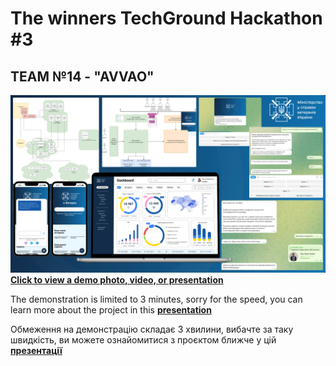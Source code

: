 # The winners TechGround Hackathon #3 
## TEAM №14 - "AVVAO"

[![Click to view a demo photo, video, or presentation](https://github.com/dankozz1t/hackathon-bot/blob/main/presentation/demonstration.png)](https://drive.google.com/drive/folders/1PVUOXlf_W75ZBqjzUGIHSCNegRZRKwdt?usp=sharing)
[**Click to view a demo photo, video, or presentation**](<https://drive.google.com/drive/folders/1PVUOXlf_W75ZBqjzUGIHSCNegRZRKwdt?usp=sharing>)

The demonstration is limited to 3 minutes, sorry for the speed, you can learn more about the project in this [**presentation**](<https://docs.google.com/presentation/d/1R416l_5gw6JSGAM5pGvlc1QRmnizEBuA/edit?usp=sharing&ouid=112810710638446526534&rtpof=true&sd=true>)

Обмеження на демонстрацію складає 3 хвилини, вибачте за таку швидкість, ви можете ознайомитися з проєктом ближче у цій [**презентації**](<https://docs.google.com/presentation/d/1R416l_5gw6JSGAM5pGvlc1QRmnizEBuA/edit?usp=sharing&ouid=112810710638446526534&rtpof=true&sd=true>)
